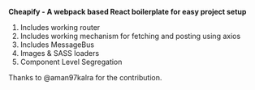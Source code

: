 **Cheapify - A webpack based React boilerplate for easy project setup**

1. Includes working router
2. Includes working mechanism for fetching and posting using axios
3. Includes MessageBus
4. Images & SASS loaders
5. Component Level Segregation

Thanks to @aman97kalra for the contribution.

